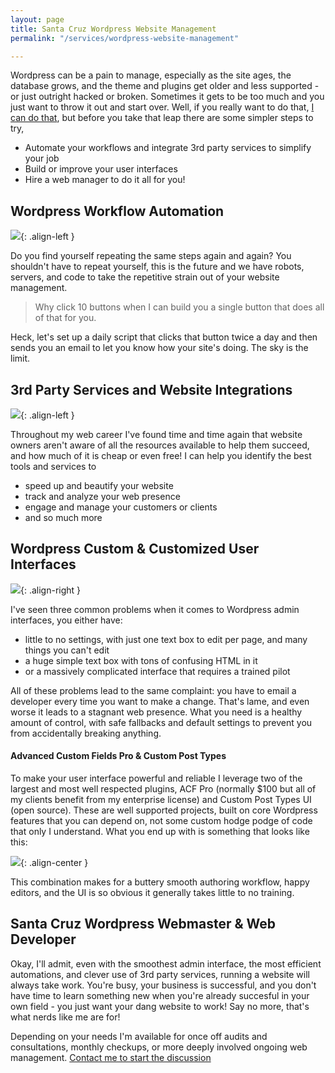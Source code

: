 ```yaml
---
layout: page
title: Santa Cruz Wordpress Website Management
permalink: "/services/wordpress-website-management"

---
```

Wordpress can be a pain to manage, especially as the site ages, the database grows, and the theme and plugins get older and less supported - or just outright hacked or broken. Sometimes it gets to be too much and you just want to throw it out and start over. Well, if you really want to do that, [I can do that](/services/updates-redesigns-migrations), but before you take that leap there are some simpler steps to try,

* Automate your workflows and integrate 3rd party services to simplify your job
* Build or improve your user interfaces
* Hire a web manager to do it all for you!

## Wordpress Workflow Automation

![](https://res.cloudinary.com/kylegrover/image/upload/./v1554767787/workflow-automation.png){: .align-left }

Do you find yourself repeating the same steps again and again? You shouldn't have to repeat yourself, this is the future and we have robots, servers, and code to take the repetitive strain out of your website management.

> Why click 10 buttons when I can build you a single button that does all of that for you.

Heck, let's set up a daily script that clicks that button twice a day and then sends you an email to let you know how your site's doing. The sky is the limit.

## 3rd Party Services and Website Integrations

![](https://res.cloudinary.com/kylegrover/image/upload/./v1554767787/3rd-party-integrations.png){: .align-left }

Throughout my web career I've found time and time again that website owners aren't aware of all the resources available to help them succeed, and how much of it is cheap or even free! I can help you identify the best tools and services to

* speed up and beautify your website
* track and analyze your web presence
* engage and manage your customers or clients
* and so much more

## Wordpress Custom & Customized User Interfaces

![](https://res.cloudinary.com/kylegrover/image/upload/./v1554767786/custom-post-types.png){: .align-right }

I've seen three common problems when it comes to Wordpress admin interfaces, you either have:

* little to no settings, with just one text box to edit per page, and many things you can't edit
* a huge simple text box with tons of confusing HTML in it
* or a massively complicated interface that requires a trained pilot

All of these problems lead to the same complaint: you have to email a developer every time you want to make a change. That's lame, and even worse it leads to a stagnant web presence. What you need is a healthy amount of control, with safe fallbacks and default settings to prevent you from accidentally breaking anything.

#### Advanced Custom Fields Pro & Custom Post Types

To make your user interface powerful and reliable I leverage two of the largest and most well respected plugins, ACF Pro (normally $100 but all of my clients benefit from my enterprise license) and Custom Post Types UI (open source). These are well supported projects, built on core Wordpress features that you can depend on, not some custom hodge podge of code that only I understand.
What you end up with is something that looks like this:

![](https://res.cloudinary.com/kylegrover/image/upload/./v1554767766/custom-fields.png){: .align-center }

This combination makes for a buttery smooth authoring workflow, happy editors, and the UI is so obvious it generally takes little to no training.

## Santa Cruz Wordpress Webmaster & Web Developer

Okay, I'll admit, even with the smoothest admin interface, the most efficient automations, and clever use of 3rd party services, running a website will always take work. You're busy, your business is successful, and you don't have time to learn something new when you're already succesful in your own field - you just want your dang website to work! Say no more, that's what nerds like me are for!

Depending on your needs I'm available for once off audits and consultations, monthly checkups, or more deeply involved ongoing web management.  [Contact me to start the discussion](/contact)